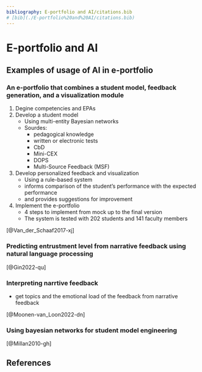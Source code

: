 ```yaml
---
bibliography: E-portfolio and AI/citations.bib
# [bib](./E-portfolio%20and%20AI/citations.bib)
---
```


# E-portfolio and AI

## Examples of usage of AI in e-portfolio

### An e-portfolio that combines a student model, feedback generation, and a visualization module

1. Degine competencies and EPAs
2. Develop a student model
   - Using multi-entity Bayesian networks
   - Sourdes:
     - pedagogical knowledge
     - written  or  electronic  tests
     - CbD
     - Mini-CEX
     - DOPS
     - Multi-Source Feedback (MSF)
3. Develop personalized feedback and visualization
   - Using a rule-based system
   - informs comparison of the student’s performance with the expected performance
   - and provides suggestions for improvement
4. Implement the e-portfolio
   - 4 steps to implement from mock up to the final version
   - The system is tested with 202 students and 141 faculty members

[@Van_der_Schaaf2017-xj]

### Predicting entrustment level from narrative feedback using natural language processing

[@Gin2022-qu]

### Interpreting narrtive feedback

- get topics and the emotional load of the feedback from narrative feedback

[@Moonen-van_Loon2022-dn]

### Using bayesian networks for student model engineering

[@Millan2010-gh]



## References